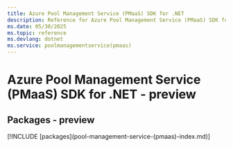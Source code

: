 ```yaml
---
title: Azure Pool Management Service (PMaaS) SDK for .NET
description: Reference for Azure Pool Management Service (PMaaS) SDK for .NET
ms.date: 05/30/2025
ms.topic: reference
ms.devlang: dotnet
ms.service: poolmanagementservice(pmaas)
---
```

# Azure Pool Management Service (PMaaS) SDK for .NET - preview
## Packages - preview
[!INCLUDE [packages](pool-management-service-(pmaas\)-index.md)]